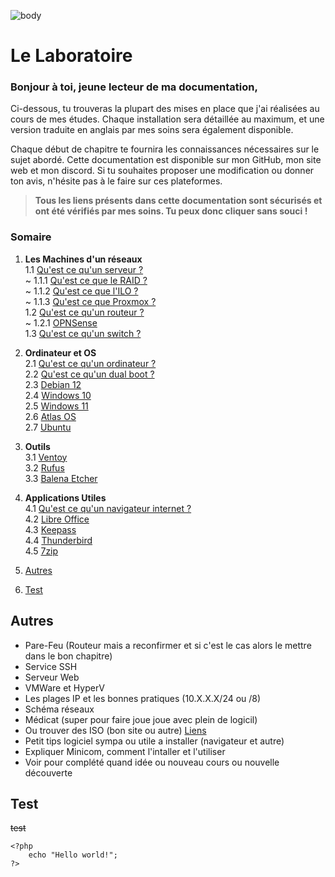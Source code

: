 ![body](https://banzaihobby.com/cdn/shop/files/Aoshima_Initial_D_Takumi_Fujiwara_AE86_Trueno_Project_D_Specification_-_BanzaiHobby-254450.jpg?v=1717061182&width=1100)

# **Le Laboratoire**

### **Bonjour à toi, jeune lecteur de ma documentation,**

Ci-dessous, tu trouveras la plupart des mises en place que j'ai réalisées au cours de mes études.
Chaque installation sera détaillée au maximum, et une version traduite en anglais par mes soins sera également disponible.

Chaque début de chapitre te fournira les connaissances nécessaires sur le sujet abordé.
Cette documentation est disponible sur mon GitHub, mon site web et mon discord.
Si tu souhaites proposer une modification ou donner ton avis, n'hésite pas à le faire sur ces plateformes.

> **Tous les liens présents dans cette documentation sont sécurisés et ont été vérifiés par mes soins. Tu peux donc cliquer sans souci !**

### **Somaire**

1. **Les Machines d'un réseaux**        
1.1 [Qu'est ce qu'un serveur ?](./Les%20Machines%20d'un%20réseaux/docs-server.md)      
~ 1.1.1 [Qu'est ce que le RAID ?](./Les%20Machines%20d'un%20réseaux/docs-raid.md)          
~ 1.1.2 [Qu'est ce que l'ILO ?](./Les%20Machines%20d'un%20réseaux/docs-ilo.md)     
~ 1.1.3 [Qu'est ce que Proxmox ?](./Les%20Machines%20d'un%20réseaux/docs-proxmox.md)        
1.2 [Qu'est ce qu'un routeur ?](./Les%20Machines%20d'un%20réseaux/docs-routeur.md)      
~ 1.2.1 [OPNSense](./Les%20Machines%20d'un%20réseaux/docs-opnsense.md)      
1.3 [Qu'est ce qu'un switch ?](./Les%20Machines%20d'un%20réseaux/docs-switch.md)

2. **Ordinateur et OS**     
2.1 [Qu'est ce qu'un ordinateur ?](./Ordinateur%20et%20OS/docs-ordinateur.md)         
2.2 [Qu'est ce qu'un dual boot ?](./Ordinateur%20et%20OS/docs-dualboot.md)    
2.3 [Debian 12](./Ordinateur%20et%20OS/docs-debian12.md)     
2.4 [Windows 10](./Ordinateur%20et%20OS/docs-win10.md)       
2.5 [Windows 11](./Ordinateur%20et%20OS/docs-win11.md)       
2.6 [Atlas OS](./Ordinateur%20et%20OS/docs-atlasos.md)       
2.7 [Ubuntu](./Ordinateur%20et%20OS/docs-ubuntu.md)

3. **Outils**       
3.1 [Ventoy](./Outils/docs-ventoy.md)      
3.2 [Rufus](./Outils/docs-rufus.md)        
3.3 [Balena Etcher](./Outils/docs-balenaetcher.md)

4. **Applications Utiles**  
4.1 [Qu'est ce qu'un navigateur internet ?](./Applications%20Utiles/docs-browner.md)     
4.2 [Libre Office](./Applications%20Utiles/docs-libreoffice.md)       
4.3 [Keepass](./Applications%20Utiles/docs-keepass.md)        
4.4 [Thunderbird](./Applications%20Utiles/docs-thunderbird.md)        
4.5 [7zip](./Applications%20Utiles/docs-7zip.md)

5. [Autres](#autres)

6. [Test](#test)

## **Autres**

- Pare-Feu (Routeur mais a reconfirmer et si c'est le cas alors le mettre dans le bon chapitre)
- Service SSH
- Serveur Web
- VMWare et HyperV
- Les plages IP et les bonnes pratiques (10.X.X.X/24 ou /8)
- Schéma réseaux
- Médicat (super pour faire joue joue avec plein de logicil)
- Ou trouver des ISO (bon site ou autre) [Liens](https://lecrabeinfo.net/telecharger/)
- Petit tips logiciel sympa ou utile a installer (navigateur et autre)
- Expliquer Minicom, comment l'intaller et l'utiliser
- Voir pour complété quand idée ou nouveau cours ou nouvelle découverte

## **Test**

<s> test </s>

    <?php
        echo "Hello world!";
    ?>